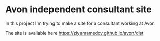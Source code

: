 # Avon independent consultant site

In this project I'm trying to  make a site for a consultant working at Avon

The site is available here https://ziyamamedov.github.io/avon/dist